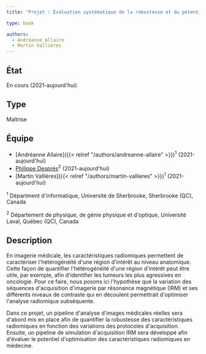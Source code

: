 ```yaml
---
title: "Projet : Évaluation systématique de la robustesse et du potentiel d'exploitation des caractéristiques radiomiques en imagerie par résonance magnétique"

type: book

authors:
  - Andréanne Allaire
  - Martin Vallières
---
```


## État

En cours (2021-aujourd'hui)

## Type

Maîtrise

## Équipe

- [Andréanne Allaire]({{< relref "/authors/andreanne-allaire" >}})<sup>1</sup> (2021-aujourd'hui)
- [Philippe Després](https://iid.ulaval.ca/equipes/philippe-despres/)<sup>2</sup> (2021-aujourd'hui)
- [Martin Vallières]({{< relref "/authors/martin-vallieres" >}})<sup>1</sup> (2021-aujourd'hui)

<sup>1</sup> Départment d'informatique, Université de Sherbrooke, Sherbrooke (QC), Canada

<sup>2</sup> Département de physique, de génie physique et d'optique, Université Laval, Québec (QC), Canada

## Description

En imagerie médicale, les caractéristiques radiomiques permettent de caractériser l'hétérogénéité d'une région 
d'intérêt au niveau anatomique. Cette façon de quantifier l'hétérogénéité d'une région d'intérêt peut être utile, 
par exemple, afin d'identifier les tumeurs les plus agressives en oncologie. Pour ce faire, nous posons ici 
l'hypothèse que la variation des séquences d'acquisition d'imagerie par résonance magnétique (IRM) et ses 
différents niveaux de contraste qui en découlent permettrait d'optimiser l'analyse radiomique subséquente. 

Dans ce projet, un pipeline d'analyse d'images médicales réelles sera d'abord mis en place afin de quantifier 
la robustesse des caractéristiques radiomiques en fonction des variations des protocoles d'acquisition. Ensuite, 
un pipeline de simulation d'acquisition IRM sera développé afin d'évaluer le potentiel d'optimisation des 
caractéristiques radiomiques en médecine.
